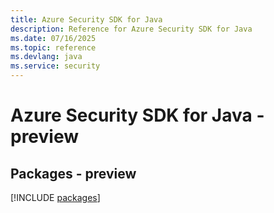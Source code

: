 ```yaml
---
title: Azure Security SDK for Java
description: Reference for Azure Security SDK for Java
ms.date: 07/16/2025
ms.topic: reference
ms.devlang: java
ms.service: security
---
```

# Azure Security SDK for Java - preview
## Packages - preview
[!INCLUDE [packages](security-index.md)]